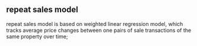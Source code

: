 ## repeat sales model
repeat sales model is based on weighted linear regression model, which tracks average price changes between one pairs of sale transactions of the same property over time;


